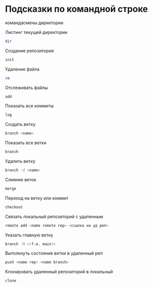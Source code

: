 # Подсказки по командной строке
командасмены дириктории 

Листинг текущей директории 
```sh
dir
```
Создание репозитория 
```sh
init
```
Удаление файла 
```sh
rm
```
Отслеживать файлы 
```sh
add
```
Показать все коммиты  
```sh
log
```
Создать ветку 
```sh
branch <name>
```
Показать все ветки  
```sh
branch
```
Удалить ветку 
```sh
branch -d <name>
```
Слияние веток
```sh
merge
```
Переход на ветку или коммит 
```sh
checkout
```
Связать локальный репозиторий с удаленным
```sh
remote add <name remote rep> <ссылка на уд реп>
```
Указать главную ветку
```sh
branch -M <(f.e. main)>
```
Вытолкнуть состояние ветки в удаленный реп
```sh
push <name rep> <name branch>
```
Клонировать удаленный репозиторий в локальный
```sh
clone
```



